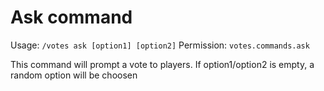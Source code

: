 # Ask command

Usage: `/votes ask [option1] [option2]`
Permission: `votes.commands.ask`

This command will prompt a vote to players.
If option1/option2 is empty, a random option will be choosen
